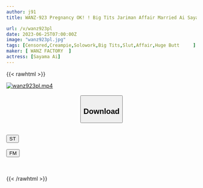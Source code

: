 ```yaml
---
author: j91
title: WANZ-923 Pregnancy OK! ! Big Tits Jariman Affair Married Ai Sayama

url: /v/wanz923pl
date: 2023-06-25T07:00:00Z
image: "wanz923pl.jpg"
tags: [Censored,Creampie,Solowork,Big Tits,Slut,Affair,Huge Butt	 ]
maker: [ WANZ FACTORY  ]
actress: [Sayama Ai]
---
```



{{< rawhtml >}}

<div class="video" data-videoid="XoKegRg9kKcDqgr">
    <a href="javascript:;">
        <img src="/v/wanz923pl/wanz923pl.jpg" width="WIDTH" height="HEIGHT" alt="wanz923pl.mp4" loading="lazy">
    </a>
</div>

<script type="text/javascript" src="https://j91.asia/asset/on-demand-st.js"></script>

<br>
  <link rel="stylesheet" href="https://j91.asia/asset/bs5.css">
  
  <center>
  <button class="btn btn-primary" type="button" data-bs-toggle="collapse" data-bs-target=".multi-collapse" aria-expanded="false" aria-controls="multiCollapseExample1 multiCollapseExample2"><h2>Download</h2></button></center>
</p>
<div class="row">
  <div class="col">
    <div class="collapse multi-collapse" id="multiCollapseExample1">
      <div class="card card-body">
	      	      <br>
<div class="buttons">  
<a href="https://streamtape.to/v/XoKegRg9kKcDqgr" target="_blank"><button class="btn-hover color-3"><i class="fa fa-download"></i> ST</button></a></div>
    </div>
  </div>
</div>
  <div class="col">
    <div class="collapse multi-collapse" id="multiCollapseExample2">
      <div class="card card-body">
	      <br>
<div class="buttons">
    <a href="https://filemoon.sx/d/84ije4zupl77" target="_blank"><button class="btn-hover color-8"><i class="fa fa-download"></i> FM</button></a></div>
<br><br>
      </div>
    </div>
  </div>
</div>

{{< /rawhtml >}}